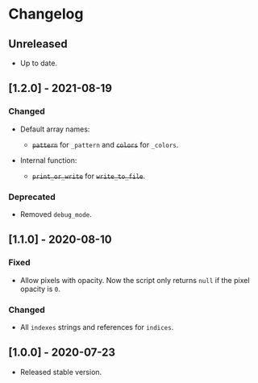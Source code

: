 # Changelog

## Unreleased

- Up to date.

## [1.2.0] - 2021-08-19

### Changed

- Default array names:
  - ~~`pattern`~~ for `_pattern` and ~~`colors`~~ for `_colors`.

- Internal function:
  - ~~`print_or_write`~~ for ~~`write_to_file`~~.

### Deprecated

- Removed `debug_mode`.

## [1.1.0] - 2020-08-10

### Fixed

- Allow pixels with opacity. Now the script only returns `null` if the pixel opacity is `0`.

### Changed

- All `indexes` strings and references for `indices`.

## [1.0.0] - 2020-07-23

- Released stable version.
